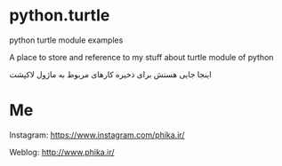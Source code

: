 # python.turtle
python turtle module examples

A place to store and reference to my stuff about turtle module of python

اینجا جایی هستش برای ذخیره کارهای مربوط به ماژول لاکپشت
# Me
Instagram: https://www.instagram.com/phika.ir/

Weblog: http://www.phika.ir/

